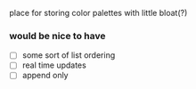 place for storing color palettes with little bloat(?)

### would be nice to have

- [ ] some sort of list ordering
- [ ] real time updates
- [ ] append only
